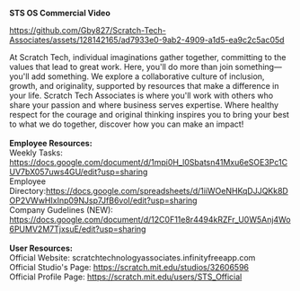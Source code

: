 <b> STS OS Commercial Video </b>

https://github.com/Gby827/Scratch-Tech-Associates/assets/128142165/ad7933e0-9ab2-4909-a1d5-ea9c2c5ac05d

At Scratch Tech, individual imaginations gather together, committing to the values that lead to great work. Here, you'll do more than join something—you'll add something. We explore a collaborative culture of inclusion, growth, and originality, supported by resources that make a difference in your life. Scratch Tech Associates is where you'll work with others who share your passion and where business serves expertise. Where healthy respect for the courage and original thinking inspires you to bring your best to what we do together, discover how you can make an impact!
<br>
<br>
<b> Employee Resources:</b>
<br>
Weekly Tasks: https://docs.google.com/document/d/1mpi0H_l0Sbatsn41Mxu6eSOE3Pc1CUV7bX057uws4GU/edit?usp=sharing
<br>
Employee Directory:https://docs.google.com/spreadsheets/d/1iiWOeNHKqDJJQKk8DOP2VWwHIxInp09NJsp7JfB6voI/edit?usp=sharing
<br>
Company Gudelines (NEW): https://docs.google.com/document/d/12C0F11e8r4494kRZFr_U0W5Anj4Wo6PUMV2M7TjxsuE/edit?usp=sharing
<br>
<br>
<b> User Resources: </b>
<br>
Official Website: scratchtechnologyassociates.infinityfreeapp.com
<br>
Official Studio's Page: https://scratch.mit.edu/studios/32606596
</br>
Official Profile Page: https://scratch.mit.edu/users/STS_Official
